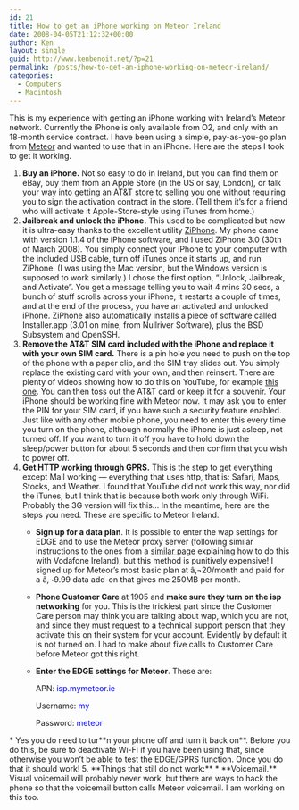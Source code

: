 ```yaml
---
id: 21
title: How to get an iPhone working on Meteor Ireland
date: 2008-04-05T21:12:32+00:00
author: Ken
layout: single
guid: http://www.kenbenoit.net/?p=21
permalink: /posts/how-to-get-an-iphone-working-on-meteor-ireland/
categories:
  - Computers
  - Macintosh
---
```

This is my experience with getting an iPhone working with Ireland&#8217;s Meteor network. Currently the iPhone is only available from O2, and only with an 18-month service contract. I have been using a simple, pay-as-you-go plan from [Meteor](http://www.meteor.ie/personal/pay_as_you_go/ "Meteor Ireland's Pay As You Go") and wanted to use that in an iPhone. Here are the steps I took to get it working.

  1. **Buy an iPhone.** Not so easy to do in Ireland, but you can find them on eBay, buy them from an Apple Store (in the US or say, London), or talk your way into getting an AT&T store to selling you one without requiring you to sign the activation contract in the store. (Tell them it&#8217;s for a friend who will activate it Apple-Store-style using iTunes from home.) 
  2. **Jailbreak and unlock the iPhone.** This used to be complicated but now it is ultra-easy thanks to the excellent utility [ZiPhone](http://www.ziphone.org/ "ZiPhone"). My phone came with version 1.1.4 of the iPhone software, and I used ZiPhone 3.0 (30th of March 2008). You simply connect your iPhone to your computer with the included USB cable, turn off iTunes once it starts up, and run ZiPhone. (I was using the Mac version, but the Windows version is supposed to work similarly.) I chose the first option, &#8220;Unlock, Jailbreak, and Activate&#8221;. You get a message telling you to wait 4 mins 30 secs, a bunch of stuff scrolls across your iPhone, it restarts a couple of times, and at the end of the process, you have an activated and unlocked iPhone. ZiPhone also automatically installs a piece of software called Installer.app (3.01 on mine, from Nullriver Software), plus the BSD Subsystem and OpenSSH. 
  3. **Remove the AT&T SIM card included with the iPhone and replace it with your own SIM card.** There is a pin hole you need to push on the top of the phone with a paper clip, and the SIM tray slides out. You simply replace the existing card with your own, and then reinsert. There are plenty of videos showing how to do this on YouTube, for example [this one](http://www.youtube.com/watch?v=jaTb_TJTiAM). You can then toss out the AT&T card or keep it for a souvenir. Your iPhone should be working fine with Meteor now. It may ask you to enter the PIN for your SIM card, if you have such a security feature enabled. Just like with any other mobile phone, you need to enter this every time you turn on the phone, although normally the iPhone is just asleep, not turned off. If you want to turn it off you have to hold down the sleep/power button for about 5 seconds and then confirm that you wish to power off. 
  4. **Get HTTP working through GPRS.** This is the step to get everything except Mail working &#8212; everything that uses http, that is: Safari, Maps, Stocks, and Weather. I found that YouTube did not work this way, nor did the iTunes, but I think that is because both work only through WiFi. Probably the 3G version will fix this&#8230; In the meantime, here are the steps you need. These are specific to Meteor Ireland. 
      * **Sign up for a data plan**. It is possible to enter the wap settings for EDGE and to use the Meteor proxy server (following similar instructions to the ones from a [similar page](http://web.taillard.net/iphonevoda "Get an iPhone working with Vodafone Ireland") explaining how to do this with Vodafone Ireland), but this method is punitively expensive! I signed up for Meteor&#8217;s most basic plan at â‚¬20/month and paid for a â‚¬9.99 data add-on that gives me 250MB per month. 
      * **Phone Customer Care** at 1905 and **make sure they turn on the isp networking** for you. This is the trickiest part since the Customer Care person may think you are talking about wap, which you are not, and since they must request to a technical support person that they activate this on their system for your account. Evidently by default it is not turned on. I had to make about five calls to Customer Care before Meteor got this right. 
      * **Enter the EDGE settings for Meteor**. These are:
  
        APN: <span style="color: #0000ff;">isp.mymeteor.ie</span>
  
        Username: <span style="color: #0000ff;">my</span>
  
        Password: <span style="color: #0000ff;">meteor
 </span>
      * Yes you do need to tur**n your phone off and turn it back on**. Before you do this, be sure to deactivate Wi-Fi if you have been using that, since otherwise you won&#8217;t be able to test the EDGE/GPRS function. Once you do that it should work! 
  5. **Things that still do not work:** 
      * **Voicemail.** Visual voicemail will probably never work, but there are ways to hack the phone so that the voicemail button calls Meteor voicemail. I am working on this too.
